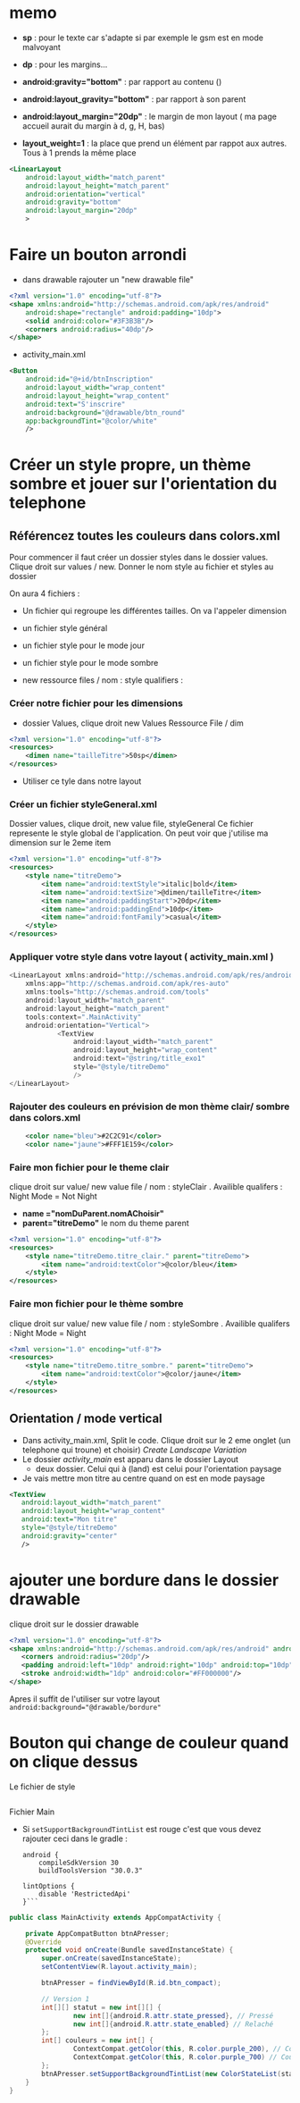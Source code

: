 # memo

- **sp** : pour le texte car s'adapte si par exemple le gsm est en mode malvoyant
- **dp** : pour les margins...

- **android:gravity="bottom"** : par rapport au contenu ()
- **android:layout_gravity="bottom"** : par rapport à son parent
- **android:layout_margin="20dp"** : le margin de mon layout ( ma page accueil aurait du margin à d, g, H, bas)

- **layout_weight=1** : la place que prend un élément par rappot aux autres. Tous à 1 prends la même place

```xml
<LinearLayout
    android:layout_width="match_parent"
    android:layout_height="match_parent"
    android:orientation="vertical"
    android:gravity="bottom"
    android:layout_margin="20dp"
    >
```

# Faire un bouton arrondi

- dans drawable rajouter un "new drawable file"

```xml
<?xml version="1.0" encoding="utf-8"?>
<shape xmlns:android="http://schemas.android.com/apk/res/android"
    android:shape="rectangle" android:padding="10dp">
    <solid android:color="#3F3B3B"/>
    <corners android:radius="40dp"/>
</shape>
```

- activity_main.xml

```xml
<Button
    android:id="@+id/btnInscription"
    android:layout_width="wrap_content"
    android:layout_height="wrap_content"
    android:text="S'inscrire"
    android:background="@drawable/btn_round"
    app:backgroundTint="@color/white" 
    />
```
# Créer un style propre, un thème sombre et jouer sur l'orientation du telephone

## Référencez toutes les couleurs dans colors.xml

Pour commencer il faut créer un dossier styles dans le dossier values. Clique droit sur values / new. Donner le nom style au fichier et styles au dossier

On aura 4 fichiers :
- Un fichier qui regroupe les différentes tailles. On va l'appeler dimension
- un fichier style général
- un fichier style pour le mode jour
- un fichier style pour le mode sombre

- new ressource files / nom : style qualifiers : 

### Créer notre fichier pour les dimensions

- dossier Values, clique droit new Values Ressource File / dim

```xml
<?xml version="1.0" encoding="utf-8"?>
<resources>
    <dimen name="tailleTitre">50sp</dimen>
</resources>
```

- Utiliser ce tyle dans notre layout

### Créer un fichier styleGeneral.xml 

Dossier values, clique droit, new value file, styleGeneral
Ce fichier represente le style global de l'application. On peut voir que j'utilise ma dimension sur le 2eme item

```xml
<?xml version="1.0" encoding="utf-8"?>
<resources>
    <style name="titreDemo">
        <item name="android:textStyle">italic|bold</item>
        <item name="android:textSize">@dimen/tailleTitre</item> 
        <item name="android:paddingStart">20dp</item>
        <item name="android:paddingEnd">10dp</item>
        <item name="android:fontFamily">casual</item>
    </style>
</resources>
```

### Appliquer votre style dans votre layout ( activity_main.xml )

```java
<LinearLayout xmlns:android="http://schemas.android.com/apk/res/android"
    xmlns:app="http://schemas.android.com/apk/res-auto"
    xmlns:tools="http://schemas.android.com/tools"
    android:layout_width="match_parent"
    android:layout_height="match_parent"
    tools:context=".MainActivity"
    android:orientation="Vertical">
            <TextView
                android:layout_width="match_parent"
                android:layout_height="wrap_content"
                android:text="@string/title_exo1"
                style="@style/titreDemo"
                />
</LinearLayout>
```
### Rajouter des couleurs en prévision de mon thème clair/ sombre dans colors.xml

```xml
    <color name="bleu">#2C2C91</color>
    <color name="jaune">#FFF1E159</color>
```

### Faire mon fichier pour le theme clair

clique droit sur value/ new value file / nom : styleClair . Availible qualifers : Night Mode = Not Night
-  **name ="nomDuParent.nomAChoisir"** 
- **parent="titreDemo"** le nom du theme parent

```xml
<?xml version="1.0" encoding="utf-8"?>
<resources>
    <style name="titreDemo.titre_clair." parent="titreDemo">
        <item name="android:textColor">@color/bleu</item>
    </style>
</resources>
```


### Faire mon fichier pour le thème sombre

clique droit sur value/ new value file / nom : styleSombre . Availible qualifers : Night Mode = Night

```xml
<?xml version="1.0" encoding="utf-8"?>
<resources>
    <style name="titreDemo.titre_sombre." parent="titreDemo">
        <item name="android:textColor">@color/jaune</item>
    </style>
</resources>
```

## Orientation / mode vertical

- Dans activity_main.xml, Split le code. Clique droit sur le 2 eme onglet (un telephone qui troune) et choisir) *Create Landscape Variation*
- Le dossier *activity_main* est apparu dans le dossier Layout
    - deux dossier. Celui qui à (land) est celui pour l'orientation paysage
- Je vais mettre mon titre au centre quand on est en mode paysage

 ```xml
<TextView
    android:layout_width="match_parent"
    android:layout_height="wrap_content"
    android:text="Mon titre"
    style="@style/titreDemo"
    android:gravity="center"
    />
 ```

# ajouter une bordure dans le dossier drawable

 clique droit sur le dossier drawable

 ```xml
<?xml version="1.0" encoding="utf-8"?>
 <shape xmlns:android="http://schemas.android.com/apk/res/android" android:shape="rectangle">
    <corners android:radius="20dp"/>
    <padding android:left="10dp" android:right="10dp" android:top="10dp" android:bottom="10dp"/>
    <stroke android:width="1dp" android:color="#FF000000"/>
</shape>
 ```

 Apres il suffit de l'utiliser sur votre layout `android:background="@drawable/bordure"`


# Bouton qui change de couleur quand on clique dessus

Le fichier de style
```xml

```

Fichier Main

- Si `setSupportBackgroundTintList` est rouge c'est que vous devez rajouter ceci dans le gradle : 

    ```
    android {
        compileSdkVersion 30
        buildToolsVersion "30.0.3"

    lintOptions {
        disable 'RestrictedApi'
    }```

```java
public class MainActivity extends AppCompatActivity {

    private AppCompatButton btnAPresser;
    @Override
    protected void onCreate(Bundle savedInstanceState) {
        super.onCreate(savedInstanceState);
        setContentView(R.layout.activity_main);

        btnAPresser = findViewById(R.id.btn_compact);

        // Version 1
        int[][] statut = new int[][] {
                new int[]{android.R.attr.state_pressed}, // Pressé
                new int[]{android.R.attr.state_enabled} // Relaché
        };
        int[] couleurs = new int[] {
                ContextCompat.getColor(this, R.color.purple_200), // Couleur pressée
                ContextCompat.getColor(this, R.color.purple_700) // Couleur normal
        };
        btnAPresser.setSupportBackgroundTintList(new ColorStateList(statut, couleurs));
    }
}
```